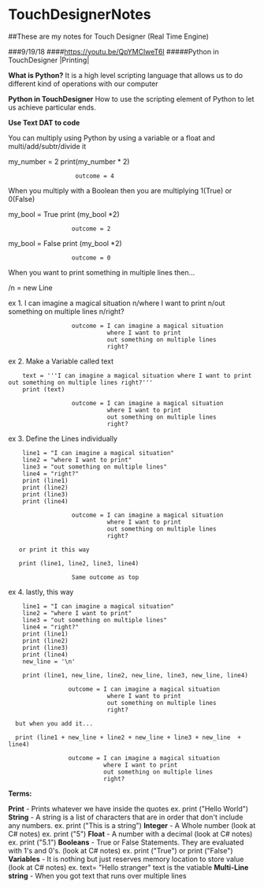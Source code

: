 # TouchDesignerNotes
##These are my notes for Touch Designer (Real Time Engine)

###9/19/18
####https://youtu.be/QpYMClweT6I
#####Python in TouchDesigner |Printing| 

**What is Python?**
It is a high level scripting language that allows us to do different kind of operations with our computer

**Python in TouchDesigner**
How to use the scripting element of Python to let us achieve particular ends.

**Use Text DAT to code**

You can multiply using Python by using a variable or a float and multi/add/subtr/divide it
  
  my_number = 2
  print(my_number * 2)
                       
                       outcome = 4
                       
When you multiply with a Boolean then you are multiplying 1(True) or 0(False)
  
  my_bool = True
  print (my_bool *2)
                      
                      outcome = 2
  my_bool = False
  print (my_bool *2)
                      
                      outcome = 0
                      
 When you want to print something in multiple lines then...
 
 
 /n = new Line
  
  
  ex 1. I can imagine a magical situation n/where I want to print n/out something on multiple lines n/right?
                      
                      
                      outcome = I can imagine a magical situation
                                where I want to print
                                out something on multiple lines
                                right?
                                
  ex 2. Make a Variable called text
        
        
        text = '''I can imagine a magical situation where I want to print out something on multiple lines right?'''
        print (text)
        
                      outcome = I can imagine a magical situation
                                where I want to print
                                out something on multiple lines
                                right?
                                
  ex 3. Define the Lines individually
  
        line1 = "I can imagine a magical situation"
        line2 = "where I want to print"
        line3 = "out something on multiple lines"
        line4 = "right?"
        print (line1)
        print (line2)
        print (line3)
        print (line4)
        
                      outcome = I can imagine a magical situation
                                where I want to print
                                out something on multiple lines
                                right?
                                
       or print it this way
       
       print (line1, line2, line3, line4)
       
                      Same outcome as top
                      
ex 4. lastly, this way

        line1 = "I can imagine a magical situation"
        line2 = "where I want to print"
        line3 = "out something on multiple lines"
        line4 = "right?"
        print (line1)
        print (line2)
        print (line3)
        print (line4)
        new_line = '\n'
        
        print (line1, new_line, line2, new_line, line3, new_line, line4)
        
                     outcome = I can imagine a magical situation
                                where I want to print
                                out something on multiple lines
                                right?
                                
      but when you add it...
      
      print (line1 + new_line + line2 + new_line + line3 + new_line  + line4)
      
                     outcome = I can imagine a magical situation
                               where I want to print
                               out something on multiple lines
                               right?      

**Terms:**

**Print** - Prints whatever we have inside the quotes
  ex. print ("Hello World")
**String** - A string is a list of characters that are in order that don't include any numbers.
  ex. print ("This is a string")
**Integer** - A Whole number                (look at C# notes)
  ex. print ("5")
**Float** - A number with a decimal         (look at C# notes)
  ex. print ("5.1")
**Booleans** - True or False Statements. They are evaluated with 1's and 0's.     (look at C# notes)
  ex. print ("True")  or print ("False")
**Variables** - It is nothing but just reserves memory location to store value    (look at C# notes)
  ex. text= "Hello stranger"     text is the vatiable
**Multi-Line string** - When you got text that runs over multiple lines
